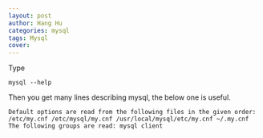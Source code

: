 ```yaml
---
layout: post
author: Hang Hu
categories: mysql
tags: Mysql 
cover: 
---
```


Type

```
mysql --help
```

Then you get many lines describing mysql, the below one is useful.

```
Default options are read from the following files in the given order:
/etc/my.cnf /etc/mysql/my.cnf /usr/local/mysql/etc/my.cnf ~/.my.cnf 
The following groups are read: mysql client
```

